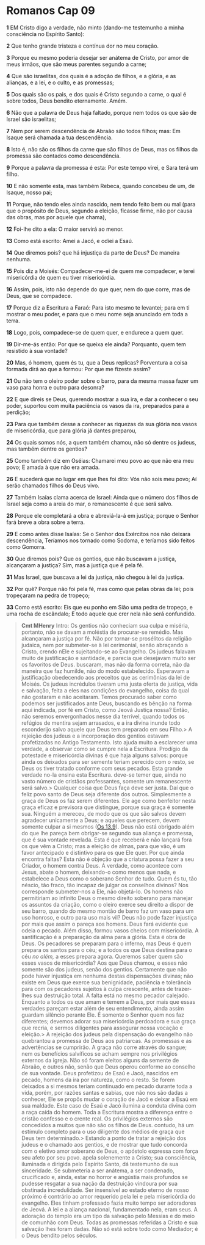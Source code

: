 # Romanos Cap 09

**1** 	EM Cristo digo a verdade, não minto (dando-me testemunho a minha consciência no Espírito Santo):

**2** 	Que tenho grande tristeza e contínua dor no meu coração.

**3** 	Porque eu mesmo poderia desejar ser anátema de Cristo, por amor de meus irmãos, que são meus parentes segundo a carne;

**4** 	Que são israelitas, dos quais é a adoção de filhos, e a glória, e as alianças, e a lei, e o culto, e as promessas;

**5** 	Dos quais são os pais, e dos quais é Cristo segundo a carne, o qual é sobre todos, Deus bendito eternamente. Amém.

**6** 	Não que a palavra de Deus haja faltado, porque nem todos os que são de Israel são israelitas;

**7** 	Nem por serem descendência de Abraão são todos filhos; mas: Em Isaque será chamada a tua descendência.

**8** 	Isto é, não são os filhos da carne que são filhos de Deus, mas os filhos da promessa são contados como descendência.

**9** 	Porque a palavra da promessa é esta: Por este tempo virei, e Sara terá um filho.

**10** 	E não somente esta, mas também Rebeca, quando concebeu de um, de Isaque, nosso pai;

**11** 	Porque, não tendo eles ainda nascido, nem tendo feito bem ou mal (para que o propósito de Deus, segundo a eleição, ficasse firme, não por causa das obras, mas por aquele que chama),

**12** 	Foi-lhe dito a ela: O maior servirá ao menor.

**13** 	Como está escrito: Amei a Jacó, e odiei a Esaú.

**14** 	Que diremos pois? que há injustiça da parte de Deus? De maneira nenhuma.

**15** 	Pois diz a Moisés: Compadecer-me-ei de quem me compadecer, e terei misericórdia de quem eu tiver misericórdia.

**16** 	Assim, pois, isto não depende do que quer, nem do que corre, mas de Deus, que se compadece.

**17** 	Porque diz a Escritura a Faraó: Para isto mesmo te levantei; para em ti mostrar o meu poder, e para que o meu nome seja anunciado em toda a terra.

**18** 	Logo, pois, compadece-se de quem quer, e endurece a quem quer.

**19** 	Dir-me-ás então: Por que se queixa ele ainda? Porquanto, quem tem resistido à sua vontade?

**20** 	Mas, ó homem, quem és tu, que a Deus replicas? Porventura a coisa formada dirá ao que a formou: Por que me fizeste assim?

**21** 	Ou não tem o oleiro poder sobre o barro, para da mesma massa fazer um vaso para honra e outro para desonra?

**22** 	E que direis se Deus, querendo mostrar a sua ira, e dar a conhecer o seu poder, suportou com muita paciência os vasos da ira, preparados para a perdição;

**23** 	Para que também desse a conhecer as riquezas da sua glória nos vasos de misericórdia, que para glória já dantes preparou,

**24** 	Os quais somos nós, a quem também chamou, não só dentre os judeus, mas também dentre os gentios?

**25** 	Como também diz em Oséias: Chamarei meu povo ao que não era meu povo; E amada à que não era amada.

**26** 	E sucederá que no lugar em que lhes foi dito: Vós não sois meu povo; Aí serão chamados filhos do Deus vivo.

**27** 	Também Isaías clama acerca de Israel: Ainda que o número dos filhos de Israel seja como a areia do mar, o remanescente é que será salvo.

**28** 	Porque ele completará a obra e abreviá-la-á em justiça; porque o Senhor fará breve a obra sobre a terra.

**29** 	E como antes disse Isaías: Se o Senhor dos Exércitos nos não deixara descendência, Teríamos nos tornado como Sodoma, e teríamos sido feitos como Gomorra.

**30** 	Que diremos pois? Que os gentios, que não buscavam a justiça, alcançaram a justiça? Sim, mas a justiça que é pela fé.

**31** 	Mas Israel, que buscava a lei da justiça, não chegou à lei da justiça.

**32** 	Por quê? Porque não foi pela fé, mas como que pelas obras da lei; pois tropeçaram na pedra de tropeço;

**33** 	Como está escrito: Eis que eu ponho em Sião uma pedra de tropeço, e uma rocha de escândalo; E todo aquele que crer nela não será confundido.


> **Cmt MHenry** Intro: Os gentios não conheciam sua culpa e miséria, portanto, não se davam a moléstia de procurar-se remédio. Mas alcançaram a justiça por fé. Não por tornar-se prosélitos da religião judaica, nem por submeter-se à lei cerimonial, senão abraçando a Cristo, crendo nEle e sujeitando-se ao Evangelho. Os judeus falavam muito de justificação e santidade, e parecia que desejavam muito ser os favoritos de Deus. buscaram, mas não da forma correta, não da maneira que faz humilde, não do modo estabelecido. Esperavam a justificação obedecendo aos preceitos que as cerimônias da lei de Moisés. Os judeus incrédulos tiveram uma justa oferta de justiça, vida e salvação, feita a eles nas condições do evangelho, coisa da qual não gostaram e não aceitaram. Temos procurado saber como podemos ser justificados ante Deus, buscando es bênção na forma aqui indicada, por fé em Cristo, como Jeová Justiça nossa? Então, não seremos envergonhados nesse dia terrível, quando todos os refúgios de mentira sejam arrasados, e a ira divina inunde todo esconderijo salvo aquele que Deus tem preparado em seu Filho.> A rejeição dos judeus e a incorporação dos gentios estavam profetizadas no Antigo Testamento. Isto ajuda muito a esclarecer uma verdade, a observar como se cumpre nela a Escritura. Prodígio da potestade e misericórdia divinas é que haja alguns salvos: porque ainda os deixados para ser semente teriam perecido com o resto, se Deus os tiver tratado conforme com seus pecados. Esta grande verdade no-la ensina esta Escritura. deve-se temer que, ainda no vasto número de cristãos professantes, somente um remanescente será salvo.> Qualquer coisa que Deus faça deve ser justa. Daí que o feliz povo santo de Deus seja diferente dos outros. Simplesmente a graça de Deus os faz serem diferentes. Ele age como benfeitor nesta graça eficaz e previsora que distingue, porque sua graça é somente sua. Ninguém a mereceu, de modo que os que são salvos devem agradecer unicamente a Deus; e aqueles que perecem, devem somente culpar a si mesmos ([Os 13.9](../28A-Os/13.md#9)). Deus não está obrigado além do que lhe pareça bem obrigar-se segundo sua aliança e promessa, que é sua vontade revelada. Esta é que receberá e não lançará fora os que vêm a Cristo; mas a eleição de almas, para que vão, é um favor antecipado e distintivo para os que Ele quer. Por que ainda encontra faltas? Esta não é objeção que a criatura possa fazer a seu Criador, o homem contra Deus. A verdade, como acontece com Jesus, abate o homem, deixando-o como menos que nada, e estabelece a Deus como o soberano Senhor de tudo. Quem és tu, tão néscio, tão fraco, tão incapaz de julgar os conselhos divinos? Nos corresponde submeter-nos a Ele, não objetá-lo. Os homens não permitiriam ao infinito Deus o mesmo direito soberano para manejar os assuntos da criação, como o oleiro exerce seu direito a dispor de seu barro, quando do mesmo montão de barro faz um vaso para um uso honroso, e outro para uso mais vil? Deus não pode fazer injustiça por mais que assim o pareça aos homens. Deus fará evidente que odeia o pecado. Além disso, formou vasos cheios com misericórdia. A santificação é a preparação da alma para a glória. Esta é obra de Deus. Os pecadores se preparam para o inferno, mas Deus é quem prepara os santos para o céu; e a todos os que Deus destina para o céu *no além,* a esses prepara agora. Queremos saber quem são esses vasos de misericórdia? Aos que Deus chamou, e esses não somente são dos judeus, senão dos gentios. Certamente que não pode haver injustiça em nenhuma destas dispensações divinas; não existe em Deus que exerce sua benignidade, paciência e tolerância para com os pecadores sujeitos à culpa crescente, antes de trazer-lhes sua destruição total. A falta está no mesmo pecador calejado. Enquanto a todos os que amam e temem a Deus, por mais que essas verdades pareçam estar além de seu entendimento, ainda assim guardam silêncio perante Ele. É somente o Senhor quem nos faz diferentes; devemos adorar sua misericórdia perdoadora e sua graça que recria, e sermos diligentes para assegurar nossa vocação e eleição.> A rejeição dos judeus pela dispensação do evangelho não quebrantou a promessa de Deus aos patriarcas. As promessas e as advertências se cumprirão. A graça não corre através do sangue; nem os benefícios salvíficos se acham sempre nos privilégios externos da igreja. Não só foram eleitos alguns da semente de Abraão, e outros não, senão que Deus operou conforme ao conselho de sua vontade. Deus profetizou de Esaú e Jacó, nascidos em pecado, homens da ira por natureza, como o resto. Se forem deixados a si mesmos teriam continuado em pecado durante toda a vida, porém, por razões santas e sabias, que não nos são dadas a conhecer, Ele se propôs mudar o coração de Jacó e deixar a Esaú em sua maldade. Este caso de Esaú e Jacó ilumina a conduta divina com a raça caída do homem. Toda a Escritura mostra a diferença entre o cristão confesso e o crente real. Os privilégios externos são concedidos a muitos que não são os filhos de Deus. contudo, há um estímulo completo para o uso diligente dos médios de graça que Deus tem determinado.> Estando a ponto de tratar a rejeição dos judeus e o chamado aos gentios, e de mostrar que tudo concorda com o eletivo amor soberano de Deus, o apóstolo expressa com força seu afeto por seu povo. apela solenemente a Cristo; sua consciência, iluminada e dirigida pelo Espírito Santo, dá testemunho de sua sinceridade. Se submeteria a ser anátema, a ser condenado, crucificado e, ainda, estar no horror e angústia mais profundos se pudesse resgatar a sua nação da destruição vindoura por sua obstinada incredulidade. Ser insensível ao estado eterno de nosso próximo é contrário ao amor requerido pela lei e pela misericórdia do evangelho. Eles tinham professado fazia muito tempo ser adoradores de Jeová. A lei e a aliança nacional, fundamentado nela, eram seus. A adoração do templo era um tipo da salvação pelo Messias e do meio de comunhão com Deus. Todas as promessas referidas a Cristo e sua salvação lhes foram dadas. Não só está sobre todo como Mediador; é o Deus bendito pelos séculos.